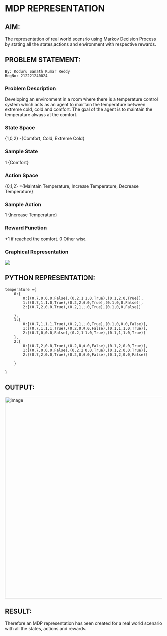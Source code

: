# MDP REPRESENTATION

## AIM:
The representation of real world scenario using Markov Decision Process by stating all the states,actions and environment with respective rewards.

## PROBLEM STATEMENT:
~~~
By: Koduru Sanath Kumar Reddy
RegNo: 212221240024
~~~

### Problem Description
Developing an environment in a room where there is a temperature control system which acts as an agent to maintain the temperature between extreme cold, cold and comfort.
The goal of the agent is to maintain the temperature always at the comfort.

### State Space
{1,0,2} -{Comfort, Cold, Extreme Cold}

### Sample State
1 {Comfort}
### Action Space
{0,1,2} ={Maintain Temperature, Increase Temperature, Decrease Temperature}

### Sample Action
1 {Increase Temperature}

### Reward Function
+1 if reached the comfort.
0 Other wise.

### Graphical Representation
![ ](https://github.com/KoduruSanathKumarReddy/mdp-representation/assets/69503902/acb80066-bc3b-4342-ba11-adab0c20d37e)


## PYTHON REPRESENTATION:
~~~
temperature ={
    0:{
        0:[(0.7,0,0.0,False),(0.2,1,1.0,True),(0.1,2,0,True)],
        1:[(0.7,1,1.0,True),(0.2,2,0.0,True),(0.1,0,0,False)],
        2:[(0.7,2,0.0,True),(0.2,1,1.0,True),(0.1,0,0,False)]

    },
    1:{
        0:[(0.7,1,1.1,True),(0.2,1,1.0,True),(0.1,0,0.0,False)],
        1:[(0.7,1,1,1,True),(0.2,0,0.0,False),(0.1,1,1.0,True)],
        2:[(0.7,0,0.0,False),(0.2,1,1.0,True),(0.1,1,1.0,True)]
    },
    2:{
        0:[(0.7,2,0.0,True),(0.2,0,0.0,False),(0.1,2,0.0,True)],
        1:[(0.7,0,0.0,False),(0.2,2,0.0,True),(0.1,2,0.0,True)],
        2:[(0.7,2,0.0,True),(0.2,0,0.0,False),(0.1,2,0.0,False)]

    }

}
~~~

## OUTPUT:
<img width="648" alt="image" src="https://github.com/KoduruSanathKumarReddy/mdp-representation/assets/69503902/c8de9300-afc1-4640-a045-7c5292f713a2">


## RESULT:
Therefore an MDP representation has been created for a real world scenario with all the states, actions and rewards.


